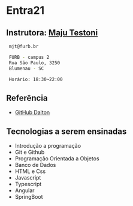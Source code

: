 
# Entra21

## Instrutora: [Maju Testoni](www.linkedin.com/in/majutestoni)

```bash
 mjt@furb.br
```

```bash
 FURB - campus 2  
 Rua São Paulo, 3250  
 Blumenau - SC 
```

```bash
 Horário: 18:30~22:00  
```
## Referência

 - [GitHub Dalton](https://github.com/dalton-reis/dalton-reis/tree/main/_._/cursosExternos/Entra21)


## Tecnologias a serem ensinadas
 - Introdução a programação
 - Git e Github
 - Programação Orientada a Objetos
 - Banco de Dados
 - HTML e Css
 - Javascript
 - Typescript
 - Angular
 - SpringBoot




